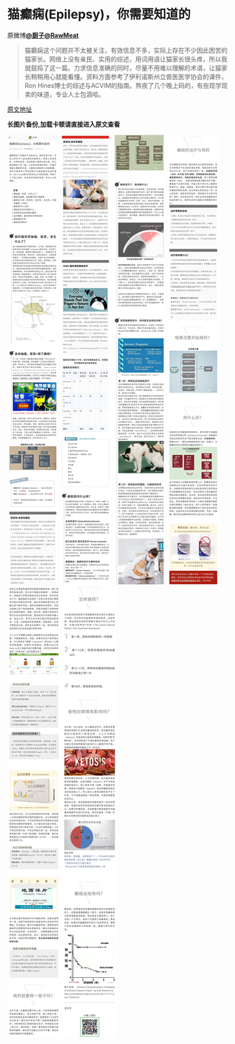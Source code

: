 # 猫癫痫(Epilepsy)，你需要知道的
原微博[**@厨子@RawMeat**](https://mp.weixin.qq.com/s/sYY4cISkdK8L9ducdtaWwQ)

> 猫癫痫这个问题并不太被关注，有效信息不多，实际上存在不少因此困苦的猫家长。网络上没有亲民、实用的综述，用词用语让猫家长很头疼，所以我就鼓捣了这一篇。力求信息准确的同时，尽量不用难以理解的术语，让猫家长稍稍用心就能看懂。资料方面参考了伊利诺斯州立兽医医学协会的课件，Ron Hines博士的综述与ACVIM的指南。熬夜了几个晚上码的，有些现学现卖的味道，专业人士包涵哈。

[原文地址](https://mp.weixin.qq.com/s/sYY4cISkdK8L9ducdtaWwQ)

**长图片备份,加载卡顿请直接进入原文查看**

![猫癫痫(Epilepsy)，你需要知道的1](图片存档/猫癫痫Epilepsy，你需要知道的1.jpg)
![猫癫痫(Epilepsy)，你需要知道的2](图片存档/猫癫痫Epilepsy，你需要知道的2.jpg)
![猫癫痫(Epilepsy)，你需要知道的3](图片存档/猫癫痫Epilepsy，你需要知道的3.jpg)
![猫癫痫(Epilepsy)，你需要知道的4](图片存档/猫癫痫Epilepsy，你需要知道的4.jpg)
![猫癫痫(Epilepsy)，你需要知道的5](图片存档/猫癫痫Epilepsy，你需要知道的5.jpg)
![猫癫痫(Epilepsy)，你需要知道的6](图片存档/猫癫痫Epilepsy，你需要知道的6.jpg)